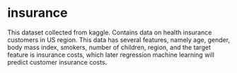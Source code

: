 # insurance
This dataset collected from kaggle. Contains data on health insurance customers in US region. This data has several features, namely age, gender, body mass index, smokers, number of children, region, and the target feature is insurance costs, which later regression machine learning will predict customer insurance costs.
